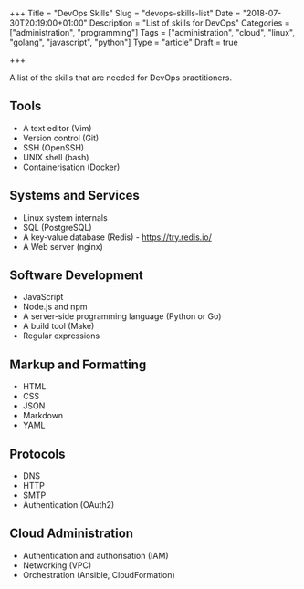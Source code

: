 +++
Title = "DevOps Skills"
Slug = "devops-skills-list"
Date = "2018-07-30T20:19:00+01:00"
Description = "List of skills for DevOps"
Categories = ["administration", "programming"]
Tags = ["administration", "cloud", "linux", "golang", "javascript", "python"]
Type = "article"
Draft = true

+++

A list of the skills that are needed for DevOps practitioners.

<!--more-->

## Tools

- A text editor (Vim)
- Version control (Git)
- SSH (OpenSSH)
- UNIX shell (bash)
- Containerisation (Docker)

## Systems and Services

- Linux system internals
- SQL (PostgreSQL)
- A key-value database (Redis) - https://try.redis.io/
- A Web server (nginx)

## Software Development

- JavaScript
- Node.js and npm
- A server-side programming language (Python or Go)
- A build tool (Make)
- Regular expressions

## Markup and Formatting

- HTML
- CSS
- JSON
- Markdown
- YAML

## Protocols

- DNS
- HTTP
- SMTP
- Authentication (OAuth2)

## Cloud Administration

- Authentication and authorisation (IAM)
- Networking (VPC)
- Orchestration (Ansible, CloudFormation)
